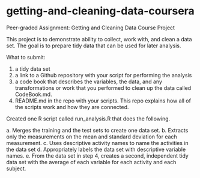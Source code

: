 # getting-and-cleaning-data-coursera
Peer-graded Assignment: Getting and Cleaning Data Course Project

This project is to demonstrate ability to collect, work with, and clean a data set. 
The goal is to prepare tidy data that can be used for later analysis. 

What to submit: 
1) a tidy data set 
2) a link to a Github repository with your script for performing the analysis
3) a code book that describes the variables, the data, and any transformations or work that you performed to clean up the data called CodeBook.md. 
4) README.md in the repo with your scripts. This repo explains how all of the scripts work and how they are connected.

Created one R script called run_analysis.R that does the following.

a. Merges the training and the test sets to create one data set.
b. Extracts only the measurements on the mean and standard deviation for each measurement.
c. Uses descriptive activity names to name the activities in the data set
d. Appropriately labels the data set with descriptive variable names.
e. From the data set in step 4, creates a second, independent tidy data set with the average of each variable for each activity and each subject.
